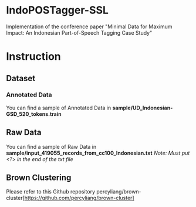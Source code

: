 # IndoPOSTagger-SSL
Implementation of the conference paper "Minimal Data for Maximum Impact: An Indonesian Part-of-Speech Tagging Case Study"

# Instruction
## Dataset

### Annotated Data
You can find a sample of Annotated Data in **sample/UD_Indonesian-GSD_520_tokens.train** 


## Raw Data
You can find a sample of Raw Data in **sample/input_419055_records_from_cc100_Indonesian.txt**
*Note: Must put <?> in the end of the txt file*

## Brown Clustering
Please refer to this Github repository percyliang/brown-cluster[https://github.com/percyliang/brown-cluster] 